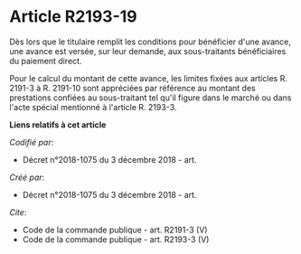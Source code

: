 # Article R2193-19

Dès lors que le titulaire remplit les conditions pour bénéficier d'une avance, une avance est versée, sur leur demande, aux
sous-traitants bénéficiaires du paiement direct. 

Pour le calcul du montant de cette avance, les limites fixées aux articles R. 2191-3 à R. 2191-10 sont appréciées par
référence au montant des prestations confiées au sous-traitant tel qu'il figure dans le marché ou dans l'acte spécial
mentionné à l'article R. 2193-3.

**Liens relatifs à cet article**

_Codifié par_:

  - Décret n°2018-1075 du 3 décembre 2018 - art.

_Créé par_:

  - Décret n°2018-1075 du 3 décembre 2018 - art.

_Cite_:

  - Code de la commande publique - art. R2191-3 (V)
  - Code de la commande publique - art. R2193-3 (V)

